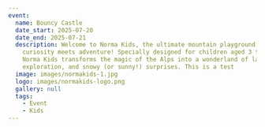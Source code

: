 ```yaml
---
event:
  name: Bouncy Castle
  date_start: 2025-07-20
  date_end: 2025-07-21
  description: Welcome to Norma Kids, the ultimate mountain playground where
    curiosity meets adventure! Specially designed for children aged 3 to 12,
    Norma Kids transforms the magic of the Alps into a wonderland of laughter,
    exploration, and snowy (or sunny!) surprises. This is a test
  image: images/normakids-1.jpg
  logo: images/normakids-logo.png
  gallery: null
  tags:
    - Event
    - Kids
---
```

